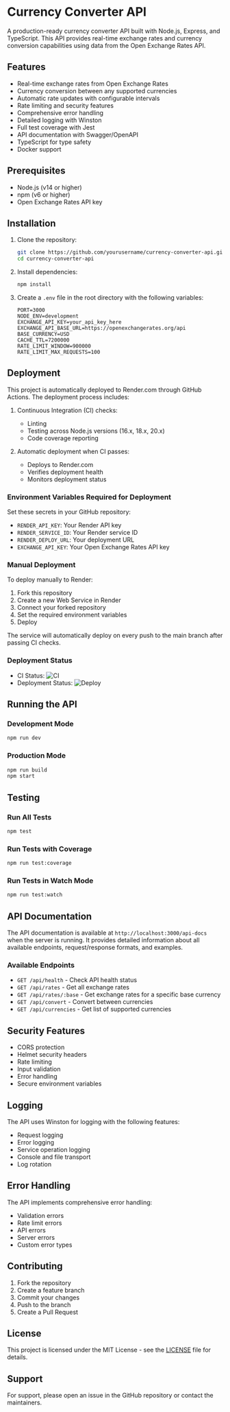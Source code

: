 # Currency Converter API

A production-ready currency converter API built with Node.js, Express, and TypeScript. This API provides real-time exchange rates and currency conversion capabilities using data from the Open Exchange Rates API.

## Features

- Real-time exchange rates from Open Exchange Rates
- Currency conversion between any supported currencies
- Automatic rate updates with configurable intervals
- Rate limiting and security features
- Comprehensive error handling
- Detailed logging with Winston
- Full test coverage with Jest
- API documentation with Swagger/OpenAPI
- TypeScript for type safety
- Docker support

## Prerequisites

- Node.js (v14 or higher)
- npm (v6 or higher)
- Open Exchange Rates API key

## Installation

1. Clone the repository:
   ```bash
   git clone https://github.com/yourusername/currency-converter-api.git
   cd currency-converter-api
   ```

2. Install dependencies:
   ```bash
   npm install
   ```

3. Create a `.env` file in the root directory with the following variables:
   ```env
   PORT=3000
   NODE_ENV=development
   EXCHANGE_API_KEY=your_api_key_here
   EXCHANGE_API_BASE_URL=https://openexchangerates.org/api
   BASE_CURRENCY=USD
   CACHE_TTL=7200000
   RATE_LIMIT_WINDOW=900000
   RATE_LIMIT_MAX_REQUESTS=100
   ```

## Deployment

This project is automatically deployed to Render.com through GitHub Actions. The deployment process includes:

1. Continuous Integration (CI) checks:
   - Linting
   - Testing across Node.js versions (16.x, 18.x, 20.x)
   - Code coverage reporting

2. Automatic deployment when CI passes:
   - Deploys to Render.com
   - Verifies deployment health
   - Monitors deployment status

### Environment Variables Required for Deployment

Set these secrets in your GitHub repository:

- `RENDER_API_KEY`: Your Render API key
- `RENDER_SERVICE_ID`: Your Render service ID
- `RENDER_DEPLOY_URL`: Your deployment URL
- `EXCHANGE_API_KEY`: Your Open Exchange Rates API key

### Manual Deployment

To deploy manually to Render:

1. Fork this repository
2. Create a new Web Service in Render
3. Connect your forked repository
4. Set the required environment variables
5. Deploy

The service will automatically deploy on every push to the main branch after passing CI checks.

### Deployment Status

- CI Status: ![CI](https://github.com/[username]/currency-converter-api/workflows/CI/badge.svg)
- Deployment Status: ![Deploy](https://github.com/[username]/currency-converter-api/workflows/Deploy/badge.svg)

## Running the API

### Development Mode
```bash
npm run dev
```

### Production Mode
```bash
npm run build
npm start
```

## Testing

### Run All Tests
```bash
npm test
```

### Run Tests with Coverage
```bash
npm run test:coverage
```

### Run Tests in Watch Mode
```bash
npm run test:watch
```

## API Documentation

The API documentation is available at `http://localhost:3000/api-docs` when the server is running. It provides detailed information about all available endpoints, request/response formats, and examples.

### Available Endpoints

- `GET /api/health` - Check API health status
- `GET /api/rates` - Get all exchange rates
- `GET /api/rates/:base` - Get exchange rates for a specific base currency
- `GET /api/convert` - Convert between currencies
- `GET /api/currencies` - Get list of supported currencies

## Security Features

- CORS protection
- Helmet security headers
- Rate limiting
- Input validation
- Error handling
- Secure environment variables

## Logging

The API uses Winston for logging with the following features:
- Request logging
- Error logging
- Service operation logging
- Console and file transport
- Log rotation

## Error Handling

The API implements comprehensive error handling:
- Validation errors
- Rate limit errors
- API errors
- Server errors
- Custom error types

## Contributing

1. Fork the repository
2. Create a feature branch
3. Commit your changes
4. Push to the branch
5. Create a Pull Request

## License

This project is licensed under the MIT License - see the [LICENSE](LICENSE) file for details.

## Support

For support, please open an issue in the GitHub repository or contact the maintainers. 
